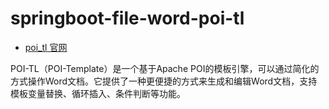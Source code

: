 # springboot-file-word-poi-tl

- [poi_tl 官网](https://deepoove.com/poi-tl/#_why_poi_tl)

POI-TL（POI-Template）是一个基于Apache POI的模板引擎，可以通过简化的方式操作Word文档。它提供了一种更便捷的方式来生成和编辑Word文档，支持模板变量替换、循环插入、条件判断等功能。


